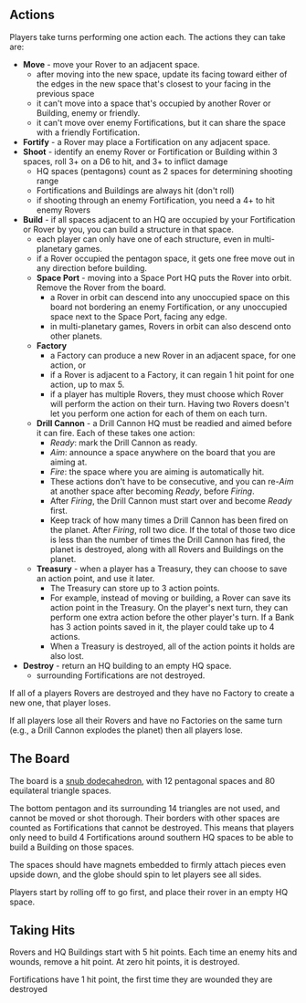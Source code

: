 ## Actions

Players take turns performing one action each. The actions they can take are:

- **Move** - move your Rover to an adjacent space.
  - after moving into the new space, update its facing toward either of the edges in the new space that's closest to your facing in the previous space
  - it can't move into a space that's occupied by another Rover or Building, enemy or friendly.
  - it can't move over enemy Fortifications, but it can share the space with a friendly Fortification.
- **Fortify** - a Rover may place a Fortification on any adjacent space.
- **Shoot** - identify an enemy Rover or Fortification or Building within 3 spaces, roll 3+ on a D6 to hit, and 3+ to inflict damage
  - HQ spaces (pentagons) count as 2 spaces for determining shooting range
  - Fortifications and Buildings are always hit (don't roll)
  - if shooting through an enemy Fortification, you need a 4+ to hit enemy Rovers
- **Build** - if all spaces adjacent to an HQ are occupied by your Fortification or Rover by you, you can build a structure in that space.
  - each player can only have one of each structure, even in multi-planetary games.
  - if a Rover occupied the pentagon space, it gets one free move out in any direction before building.
  - **Space Port** - moving into a Space Port HQ puts the Rover into orbit. Remove the Rover from the board.
    - a Rover in orbit can descend into any unoccupied space on this board not bordering an enemy Fortification, or any unoccupied space next to the Space Port, facing any edge.
    - in multi-planetary games, Rovers in orbit can also descend onto other planets.
  - **Factory**
    - a Factory can produce a new Rover in an adjacent space, for one action, or
    - if a Rover is adjacent to a Factory, it can regain 1 hit point for one action, up to max 5.
    - if a player has multiple Rovers, they must choose which Rover will perform the action on their turn. Having two Rovers doesn't let you perform one action for each of them on each turn.
  - **Drill Cannon** - a Drill Cannon HQ must be readied and aimed before it can fire. Each of these takes one action:
    - _Ready_: mark the Drill Cannon as ready.
    - _Aim_: announce a space anywhere on the board that you are aiming at.
    - _Fire_: the space where you are aiming is automatically hit.
    - These actions don't have to be consecutive, and you can re-_Aim_ at another space after becoming _Ready_, before _Firing_.
    - After _Firing_, the Drill Cannon must start over and become _Ready_ first.
    - Keep track of how many times a Drill Cannon has been fired on the planet. After _Firing_, roll two dice. If the total of those two dice is less than the number of times the Drill Cannon has fired, the planet is destroyed, along with all Rovers and Buildings on the planet.
  - **Treasury** - when a player has a Treasury, they can choose to save an action point, and use it later.
    - The Treasury can store up to 3 action points.
    - For example, instead of moving or building, a Rover can save its action point in the Treasury. On the player's next turn, they can perform one extra action before the other player's turn. If a Bank has 3 action points saved in it, the player could take up to 4 actions.
    - When a Treasury is destroyed, all of the action points it holds are also lost.
- **Destroy** - return an HQ building to an empty HQ space.
    - surrounding Fortifications are not destroyed.
 
If all of a players Rovers are destroyed and they have no Factory to create a new one, that player loses.

If all players lose all their Rovers and have no Factories on the same turn (e.g., a Drill Cannon explodes the planet) then all players lose.

## The Board

The board is a [snub dodecahedron](https://en.wikipedia.org/wiki/Snub_dodecahedron), with 12 pentagonal spaces and 80 equilateral triangle spaces.

The bottom pentagon and its surrounding 14 triangles are not used, and cannot be moved or shot thorough. Their borders with other spaces are counted as Fortifications that cannot be destroyed. This means that players only need to build 4 Fortifications around southern HQ spaces to be able to build a Building on those spaces.

The spaces should have magnets embedded to firmly attach pieces even upside down, and the globe should spin to let players see all sides.

Players start by rolling off to go first, and place their rover in an empty HQ space.

## Taking Hits

Rovers and HQ Buildings start with 5 hit points. Each time an enemy hits and wounds, remove a hit point. At zero hit points, it is destroyed.

Fortifications have 1 hit point, the first time they are wounded they are destroyed
